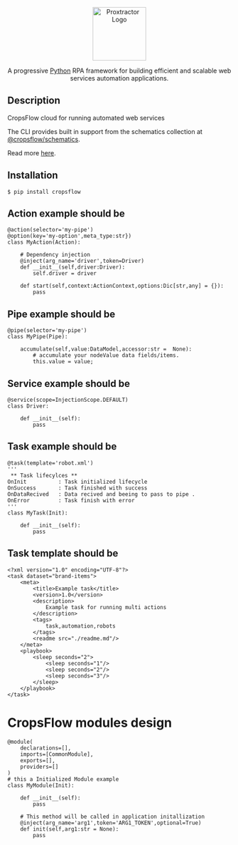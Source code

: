 <p align="center">
  <a href="http://proxtractor.com/" target="blank"><img src="https://res.cloudinary.com/medmahdimaarouf/image/upload/v1690126172/Proxtractor/prx-logo-dark.svg" width="120" alt="Proxtractor Logo" /></a>
</p>

  <p align="center">A progressive <a href="https://python.org" target="blank">Python</a> RPA framework for building efficient and scalable web services automation applications.</p>

## Description

CropsFlow cloud for running automated web services

The CLI provides built in support from the schematics collection
at [@cropsflow/schematics](https://github.com/cropsflow/schematics).

Read more [here](https://docs.cropsflow.com/cli/overview).

## Installation

```
$ pip install cropsflow

```

## Action example should be

```
@action(selector='my-pipe')
@option(key='my-option',meta_type:str})
class MyAction(Action):

    # Dependency injection
    @inject(arg_name='driver',token=Driver)
    def __init__(self,driver:Driver):
        self.driver = driver

    def start(self,context:ActionContext,options:Dic[str,any] = {}):
        pass
```

## Pipe example should be

```
@pipe(selector='my-pipe')
class MyPipe(Pipe):

    accumulate(self,value:DataModel,accessor:str =  None):
        # accumulate your nodeValue data fields/items.
        this.value = value;
```

## Service example should be

```
@service(scope=InjectionScope.DEFAULT)
class Driver:
    
    def __init__(self):
        pass

```

## Task example should be

```
@task(template='robot.xml')
'''
 ** Task lifecylces **
OnInit          : Task initialized lifecycle
OnSuccess       : Task finished with success
OnDataRecived   : Data recived and beeing to pass to pipe .
OnError         : Task finish with error
'''
class MyTask(Init):
    
    def __init__(self):
        pass
```

## Task template should be

```
<?xml version="1.0" encoding="UTF-8"?>
<task dataset="brand-items">
    <meta>
        <title>Example task</title>
        <version>1.0</version>
        <description>
            Example task for running multi actions 
        </description>
        <tags>
            task,automation,robots
        </tags>
        <readme src="./readme.md"/>
    </meta>
    <playbook>
        <sleep seconds="2">
            <sleep seconds="1"/>
            <sleep seconds="2"/>
            <sleep seconds="3"/>
        </sleep>
    </playbook>
</task>
```

# CropsFlow modules design

```
@module(
    declarations=[],
    imports=[CommonModule],
    exports=[],
    providers=[]
)
# this a Initialized Module example
class MyModule(Init):

    def __init__(self):
        pass
        
    # This method will be called in application initallization
    @inject(arg_name='arg1',token='ARG1_TOKEN',optional=True) 
    def init(self,arg1:str = None):
        pass
```




